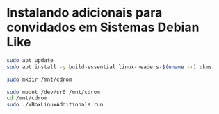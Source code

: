 # Instalando adicionais para convidados em Sistemas Debian Like

```bash
sudo apt update
sudo apt install -y build-essential linux-headers-$(uname -r) dkms
```

```bash
sudo mkdir /mnt/cdrom
```

```bash
sudo mount /dev/sr0 /mnt/cdrom
cd /mnt/cdrom
sudo ./VBoxLinuxAdditionals.run
```